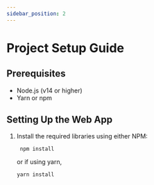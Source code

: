 ```yaml
---
sidebar_position: 2
---
```


# Project Setup Guide

## Prerequisites

- Node.js (v14 or higher)
- Yarn or npm

## Setting Up the Web App

1. Install the required libraries using either NPM:
   ```
    npm install
   ```
   or if using yarn,
    ```
    yarn install
    ```